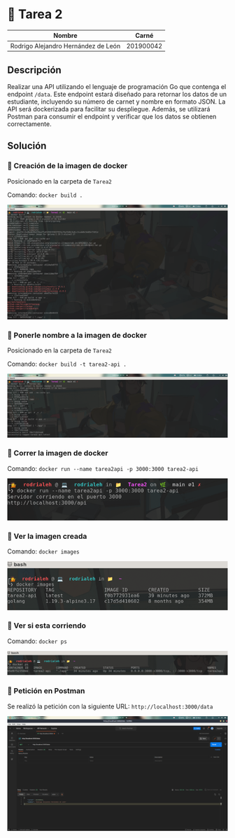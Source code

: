 # 📝 Tarea 2

| Nombre | Carné |
| ------ | ----- |
| Rodrigo Alejandro Hernández de León | 201900042 |

## Descripción
Realizar una API utilizando el lenguaje de programación Go que contenga el endpoint `/data`. Este endpoint estará diseñado para retornar los datos de un estudiante, incluyendo su número de carnet y nombre en formato JSON. La API será dockerizada para facilitar su despliegue. Además, se utilizará Postman para consumir el endpoint y verificar que los datos se obtienen correctamente.

## Solución

### 🐳 Creación de la imagen de docker

Posicionado en la carpeta de `Tarea2`

Comando: `docker build .`

![docker-build](./images/image1.png)

### 🐳 Ponerle nombre a la imagen de docker

Posicionado en la carpeta de `Tarea2`

Comando: `docker build -t tarea2-api .`

![docker-build](./images/image2.png)

### 🐳 Correr la imagen de docker

Comando: `docker run --name tarea2api -p 3000:3000 tarea2-api`

![docker-run](./images/image3.png)

### 🐳 Ver la imagen creada

Comando: `docker images`

![docker-images](./images/image4.png)

### 🐳 Ver si esta corriendo

Comando: `docker ps`

![docker-ps](./images/image5.png)

### 🐳 Petición en Postman

Se realizó la petición con la siguiente URL: `http://localhost:3000/data`

![postman](./images/image6.png)